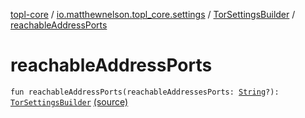 [topl-core](../../index.md) / [io.matthewnelson.topl_core.settings](../index.md) / [TorSettingsBuilder](index.md) / [reachableAddressPorts](./reachable-address-ports.md)

# reachableAddressPorts

`fun reachableAddressPorts(reachableAddressesPorts: `[`String`](https://kotlinlang.org/api/latest/jvm/stdlib/kotlin/-string/index.html)`?): `[`TorSettingsBuilder`](index.md) [(source)](https://github.com/05nelsonm/TorOnionProxyLibrary-Android/blob/master/topl-core/src/main/java/io/matthewnelson/topl_core/settings/TorSettingsBuilder.kt#L628)